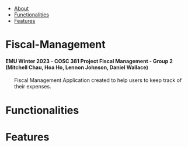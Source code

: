 <!-- TOC -->
* [About](#fiscal-management)
* [Functionalities](#functionalities)
* [Features](#features)
<!-- TOC -->

# Fiscal-Management

<h4>EMU Winter 2023 - COSC 381 Project Fiscal Management - Group 2 (Mitchell Chau, Hoa Ho, Lennon Johnson, Daniel Wallace)</h4> 
<ul>Fiscal Management Application created to help users to keep track of their expenses.</ul>



# Functionalities

# Features 